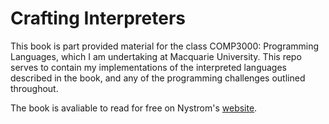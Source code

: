# Crafting Interpreters

This book is part provided material for the class COMP3000: Programming Languages, which I am undertaking at Macquarie University. This repo serves to contain my implementations of the interpreted languages described in the book, and any of the programming challenges outlined throughout.


The book is avaliable to read for free on Nystrom's [website](https://craftinginterpreters.com/).
